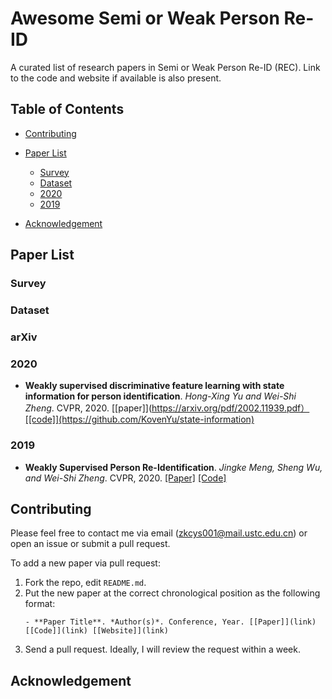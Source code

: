 # Awesome Semi or Weak Person Re-ID

A curated list of research papers in Semi or Weak Person Re-ID (REC). Link to the code and website if available is also present.

## Table of Contents
- [Contributing](#contributing)
- [Paper List](#paper-list)
  - [Survey](#survey)
  - [Dataset](#dataset)
  - [2020](#2020)
  - [2019](#2019)

- [Acknowledgement](#acknowledgement)

## Paper List

### Survey

### Dataset


### arXiv

### 2020


- **Weakly supervised discriminative feature learning with state information for person identification**. *Hong-Xing Yu and Wei-Shi Zheng*. CVPR, 2020. [[paper]](https://arxiv.org/pdf/2002.11939.pdf）[[code]](https://github.com/KovenYu/state-information)

### 2019

- **Weakly Supervised Person Re-Identification**. *Jingke Meng, Sheng Wu, and Wei-Shi Zheng*. CVPR, 2020. [[Paper]](https://openaccess.thecvf.com/content_CVPR_2019/papers/Meng_Weakly_Supervised_Person_Re-Identification_CVPR_2019_paper.pdf) [[Code]]()


## Contributing

Please feel free to contact me via email (zkcys001@mail.ustc.edu.cn) or open an issue or submit a pull request.

To add a new paper via pull request:

1. Fork the repo, edit `README.md`.
1. Put the new paper at the correct chronological position as the following format:
    ```
    - **Paper Title**. *Author(s)*. Conference, Year. [[Paper]](link) [[Code]](link) [[Website]](link)
    ```
1. Send a pull request. Ideally, I will review the request within a week.

## Acknowledgement

